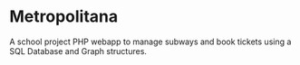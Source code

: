 # Metropolitana
A school project PHP webapp to manage subways and book tickets using a SQL Database and Graph structures. 
